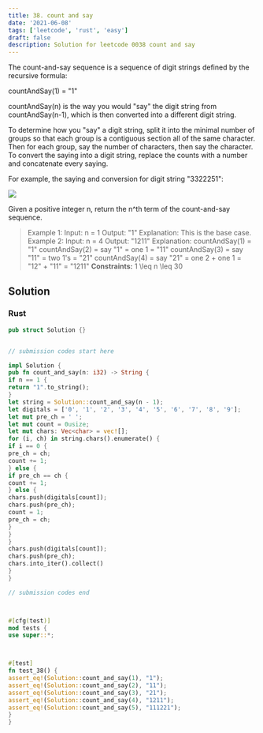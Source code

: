 ```yaml
---
title: 38. count and say
date: '2021-06-08'
tags: ['leetcode', 'rust', 'easy']
draft: false
description: Solution for leetcode 0038 count and say
---
```




The count-and-say sequence is a sequence of digit strings defined by the recursive formula:



countAndSay(1) <TeX>=</TeX> "1"

countAndSay(n) is the way you would "say" the digit string from countAndSay(n-1), which is then converted into a different digit string.



To determine how you "say" a digit string, split it into the minimal number of groups so that each group is a contiguous section all of the same character. Then for each group, say the number of characters, then say the character. To convert the saying into a digit string, replace the counts with a number and concatenate every saying.

For example, the saying and conversion for digit string "3322251":

![](https://assets.leetcode.com/uploads/2020/10/23/countandsay.jpg)

Given a positive integer n, return the n^th term of the count-and-say sequence.



>   Example 1:
>   Input: n <TeX>=</TeX> 1
>   Output: "1"
>   Explanation: This is the base case.
>   Example 2:
>   Input: n <TeX>=</TeX> 4
>   Output: "1211"
>   Explanation:
>   countAndSay(1) <TeX>=</TeX> "1"
>   countAndSay(2) <TeX>=</TeX> say "1" <TeX>=</TeX> one 1 <TeX>=</TeX> "11"
>   countAndSay(3) <TeX>=</TeX> say "11" <TeX>=</TeX> two 1's <TeX>=</TeX> "21"
>   countAndSay(4) <TeX>=</TeX> say "21" <TeX>=</TeX> one 2 + one 1 <TeX>=</TeX> "12" + "11" <TeX>=</TeX> "1211"
**Constraints:**
>   	1 <TeX>\leq</TeX> n <TeX>\leq</TeX> 30


## Solution


### Rust
```rust
pub struct Solution {}


// submission codes start here

impl Solution {
pub fn count_and_say(n: i32) -> String {
if n == 1 {
return "1".to_string();
}
let string = Solution::count_and_say(n - 1);
let digitals = ['0', '1', '2', '3', '4', '5', '6', '7', '8', '9'];
let mut pre_ch = ' ';
let mut count = 0usize;
let mut chars: Vec<char> = vec![];
for (i, ch) in string.chars().enumerate() {
if i == 0 {
pre_ch = ch;
count += 1;
} else {
if pre_ch == ch {
count += 1;
} else {
chars.push(digitals[count]);
chars.push(pre_ch);
count = 1;
pre_ch = ch;
}
}
}
chars.push(digitals[count]);
chars.push(pre_ch);
chars.into_iter().collect()
}
}

// submission codes end



#[cfg(test)]
mod tests {
use super::*;



#[test]
fn test_38() {
assert_eq!(Solution::count_and_say(1), "1");
assert_eq!(Solution::count_and_say(2), "11");
assert_eq!(Solution::count_and_say(3), "21");
assert_eq!(Solution::count_and_say(4), "1211");
assert_eq!(Solution::count_and_say(5), "111221");
}
}

```
